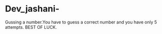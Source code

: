 # Dev_jashani-
Gussing a number.You have to guess a correct number and you have only 5 attempts. BEST OF LUCK.

